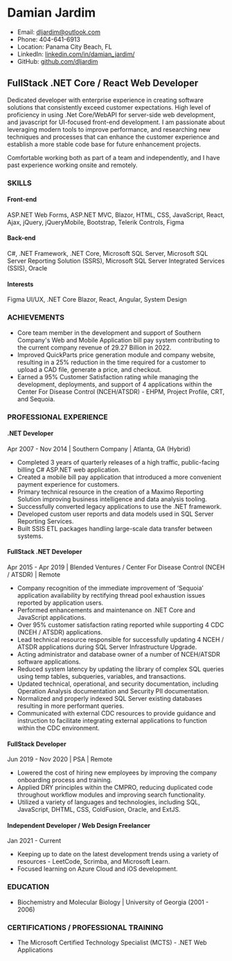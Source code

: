 
# Damian Jardim

- Email: dljardim@outlook.com
- Phone: 404-641-6913
- Location: Panama City Beach, FL
- LinkedIn: [linkedin.com/in/damian_jardim/](www.linkedin.com/in/damian_jardim/)
- GitHub: [github.com/dljardim](https://github.com/dljardim)

## FullStack .NET Core / React Web Developer

Dedicated developer with enterprise experience in creating software solutions that consistently exceed customer expectations. High level of proficiency in using .Net Core/WebAPI for server-side web development, and javascript for UI-focused front-end development. I am passionate about leveraging modern tools to improve performance, and researching new techniques and processes that can enhance the customer experience and establish a more stable code base for future enhancement projects.

Comfortable working both as part of a team and independently, and I have past experience working onsite and remotely.
### SKILLS

#### Front-end

ASP.NET Web Forms, ASP.NET MVC, Blazor, HTML, CSS, JavaScript, React, Ajax, jQuery, jQueryMobile, Bootstrap, Telerik Controls, Figma

#### Back-end

C#, .NET Framework, .NET Core, Microsoft SQL Server, Microsoft SQL Server Reporting Solution (SSRS), Microsoft SQL Server Integrated Services (SSIS), Oracle

#### Interests

Figma UI/UX, .NET Core Blazor, React, Angular, System Design

### ACHIEVEMENTS

- Core team member in the development and support of Southern Company's Web and Mobile Application bill pay system contributing to the current company revenue of 29.27 Billion in 2022.
- Improved QuickParts price generation module and company website, resulting in a 25% reduction in the time required for a customer to upload a CAD file, generate a price, and checkout.
- Earned a 95% Customer Satisfaction rating while managing the development, deployments, and support of 4 applications within the Center For Disease Control (NCEH/ATSDR) - EHPM, Project Profile, CRT, and Sequoia.

### PROFESSIONAL EXPERIENCE

#### .NET Developer

Apr 2007 - Nov 2014 | Southern Company | Atlanta, GA (Hybrid)

- Completed 3 years of quarterly releases of a high traffic, public-facing billing C# ASP.NET web application.
- Created a mobile bill pay application that introduced a more convenient payment experience for customers.
- Primary technical resource in the creation of a Maximo Reporting Solution improving business intelligence and data analysis tooling.
- Successfully converted legacy applications to use the .NET framework.
- Developed custom user reports and data models used in SQL Server Reporting Services.
- Built SSIS ETL packages handling large-scale data transfer between systems.

#### FullStack .NET Developer

Apr 2015 - Apr 2019 | Blended Ventures / Center For Disease Control (NCEH / ATSDR) | Remote

- Company recognition of the immediate improvement of ‘Sequoia’ application availability by rectifying thread pool exhaustion issues reported by application users.
- Performed enhancements and maintenance on .NET Core and JavaScript applications.
- Over 95% customer satisfaction rating reported while supporting 4 CDC (NCEH / ATSDR) applications.
- Lead technical resource responsible for successfully updating 4 NCEH / ATSDR applications during SQL Server Infrastructure Upgrade.
- Acting administrator and database owner of a number of NCEH/ATSDR software applications.
- Reduced system latency by updating the library of complex SQL queries using temp tables, subqueries, variables, and transactions.
- Updated technical, operational, and security documentation, including Operation Analysis documentation and Security PII documentation.
- Normalized and properly indexed SQL Server existing databases resulting in more performant queries.
- Communicated with external CDC resources to provide guidance and instruction to facilitate integrating external applications to function within the CDC environment.

#### FullStack Developer

Jun 2019 - Nov 2020 | PSA | Remote

- Lowered the cost of hiring new employees by improving the company onboarding process and training.
- Applied DRY principles within the CMPRO, reducing duplicated code throughout workflow modules and improving search functionality.
- Utilized a variety of languages and technologies, including SQL, JavaScript, DHTML, CSS, ColdFusion, Oracle, and ExtJS.

#### Independent Developer / Web Design Freelancer

Jan 2021 - Current

- Keeping up to date on the latest development trends using a variety of resources - LeetCode, Scrimba, and Microsoft Learn.
- Focused learning on Azure Cloud and iOS development.

### EDUCATION

- Biochemistry and Molecular Biology | University of Georgia (2001 - 2006)

### CERTIFICATIONS / PROFESSIONAL TRAINING

- The Microsoft Certified Technology Specialist (MCTS) - .NET Web Applications
